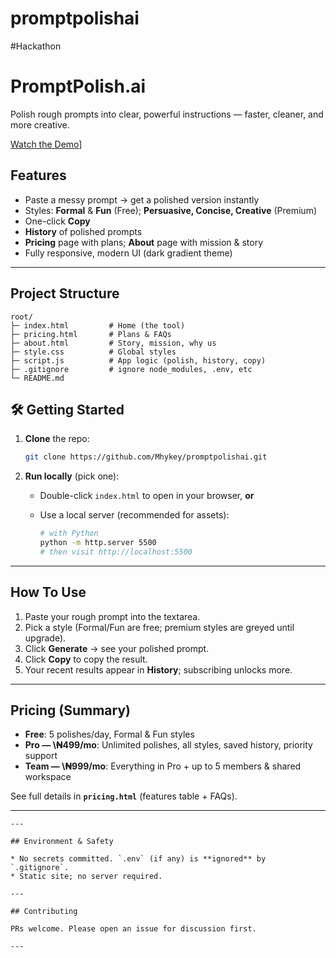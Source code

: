# promptpolishai
#Hackathon

# PromptPolish.ai

Polish rough prompts into clear, powerful instructions — faster, cleaner, and more creative.

[Watch the Demo](https://youtu.be/u9wrvPEnudI?si=1OSX3HJbUl4cDp_C)]


## Features

* Paste a messy prompt → get a polished version instantly
* Styles: **Formal** & **Fun** (Free); **Persuasive, Concise, Creative** (Premium)
* One-click **Copy**
* **History** of polished prompts
* **Pricing** page with plans; **About** page with mission & story
*  Fully responsive, modern UI (dark gradient theme)

---

## Project Structure

```
root/
├─ index.html         # Home (the tool)
├─ pricing.html       # Plans & FAQs
├─ about.html         # Story, mission, why us
├─ style.css          # Global styles
├─ script.js          # App logic (polish, history, copy)
├─ .gitignore         # ignore node_modules, .env, etc
└─ README.md
```


## 🛠️ Getting Started

1. **Clone** the repo:

   ```bash
   git clone https://github.com/Mhykey/promptpolishai.git
   ```
2. **Run locally** (pick one):

   * Double-click `index.html` to open in your browser, **or**
   * Use a local server (recommended for assets):

     ```bash
     # with Python
     python -m http.server 5500
     # then visit http://localhost:5500
     ```

---

## How To Use

1. Paste your rough prompt into the textarea.
2. Pick a style (Formal/Fun are free; premium styles are greyed until upgrade).
3. Click **Generate** → see your polished prompt.
4. Click **Copy** to copy the result.
5. Your recent results appear in **History**; subscribing unlocks more.

---

## Pricing (Summary)

* **Free**: 5 polishes/day, Formal & Fun styles
* **Pro — \₦499/mo**: Unlimited polishes, all styles, saved history, priority support
* **Team — \₦999/mo**: Everything in Pro + up to 5 members & shared workspace

See full details in **`pricing.html`** (features table + FAQs).

---

```
---

## Environment & Safety

* No secrets committed. `.env` (if any) is **ignored** by `.gitignore`.
* Static site; no server required.

---

## Contributing

PRs welcome. Please open an issue for discussion first.

---

